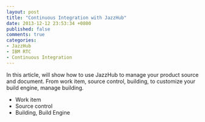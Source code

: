 ```yaml
---
layout: post
title: "Continuous Integration with JazzHub"
date: 2013-12-12 23:53:34 +0800
published: false
comments: true
categories: 
- JazzHub
- IBM RTC
- Continuous Integration
---
```

In this article, will show how to use JazzHub to manage your product source and document. From work item, source control, building, to customize your build engine, manage building.

* Work item
* Source control
* Building, Build Engine
